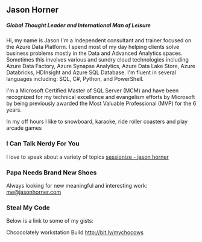 ## Jason Horner

##### Global Thought Leader and International Man of Leisure

Hi, my name is Jason I'm a Independent consultant and trainer focused on the Azure Data Platform. I spend most of my day helping clients solve business problems mostly in the Data and Advanced Analytics spaces. Sometimes this involves various and sundry cloud technologies including Azure Data Factory, Azure Synapse Analytics, Azure Data Lake Store, Azure Databricks, HDInsight and Azure SQL Database. I'm fluent in several languages including: SQL, C#, Python, and PowerShell.

I'm a Microsoft Certified Master of SQL Server (MCM) and have been recognized for my technical excellence and evangelism efforts by Microsoft by being previously awarded the Most Valuable Professional (MVP) for the 6 years.

In my off hours I like to snowboard, karaoke, ride roller coasters and play arcade games


### I Can Talk Nerdy For You
I love to speak about a variety of topics 
[sessionize - jason horner](https://sessionize.com/jason-horner/)

<script type="text/javascript" src="https://sessionize.com/api/speaker/sessions/8cfab663-b768-4828-9ff5-89f8ecf47a09/0x0x3fb393x"></script>


### Papa Needs Brand New Shoes
Always looking for new meaningful and interesting work: 
[me@jasonhorner.com](mailto:me@jasonhorner.com)

### Steal My Code
Below is a link to some of my gists: 

Chcocolately workstation Build
http://bit.ly/mychocows

<!--
**jasonhorner/jasonhorner** is a ✨ _special_ ✨ repository because its `README.md` (this file) appears on your GitHub profile.

Here are some ideas to get you started:

- 🔭 I’m currently working on ...
- 🌱 I’m currently learning ...
- 👯 I’m looking to collaborate on ...
- 🤔 I’m looking for help with ...
- 💬 Ask me about ...
- 📫 How to reach me: ...
- 😄 Pronouns: ...
- ⚡ Fun fact: ...
-->
